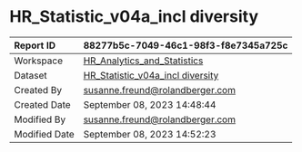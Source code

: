 



# HR_Statistic_v04a_incl diversity

|Report ID|88277b5c-7049-46c1-98f3-f8e7345a725c|
| :--- | :--- |
|Workspace|[HR_Analytics_and_Statistics](../Workspaces/HR_Analytics_and_Statistics.md)|
|Dataset|[HR_Statistic_v04a_incl diversity](../Datasets/HR_Statistic_v04a_incl-diversity.md)|
|Created By|susanne.freund@rolandberger.com|
|Created Date|September 08, 2023 14:48:44|
|Modified By|susanne.freund@rolandberger.com|
|Modified Date|September 08, 2023 14:52:23|
